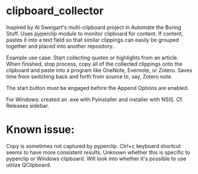 # clipboard_collector

Inspired by Al Sweigart's multi-clipboard project in Automate the Boring Stuff. Uses pyperclip module to monitor clipboard for content. If content, pastes it into a text field so that similar clippings can easily be grouped together and placed into another repository.

Example use case: Start collecting quotes or highlights from an article. When finished, stop process, copy all of the collected clippings onto the clipboard and paste into a program like OneNote, Evernote, or Zotero. Saves time from switching back and forth from source to, say, Zotero note.

The start button must be engaged before the Append Options are enabled.

For Windows: created an .exe with Pyinstaller and installer with NSIS. Cf. Releases sidebar.

# Known issue:

Copy is sometimes not captured by pyperclip. Ctrl+c keyboard shortcut seems to have more consistent results. Unknown whether this is specific to pyperclip or Windows clipboard. Will look into whether it's possible to use utilize QClipboard.
